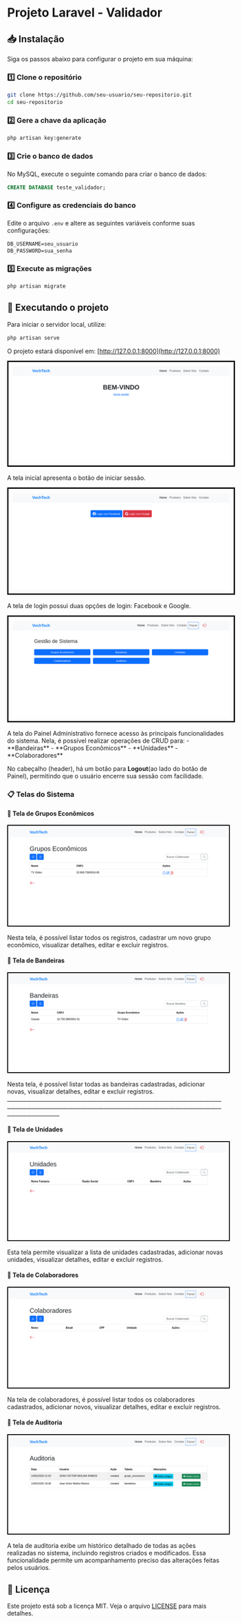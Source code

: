 # Projeto Laravel - Validador

## 📥 Instalação

Siga os passos abaixo para configurar o projeto em sua máquina:

### 1️⃣ Clone o repositório
```bash
git clone https://github.com/seu-usuario/seu-repositorio.git
cd seu-repositorio
```

### 2️⃣ Gere a chave da aplicação
```bash
php artisan key:generate
```

### 3️⃣ Crie o banco de dados
No MySQL, execute o seguinte comando para criar o banco de dados:
```sql
CREATE DATABASE teste_validador;
```

### 4️⃣ Configure as credenciais do banco
Edite o arquivo `.env` e altere as seguintes variáveis conforme suas configurações:
```env
DB_USERNAME=seu_usuario
DB_PASSWORD=sua_senha
```

### 5️⃣ Execute as migrações
```bash
php artisan migrate
```

## 🚀 Executando o projeto
Para iniciar o servidor local, utilize:
```bash
php artisan serve
```
O projeto estará disponível em: [http://127.0.0.1:8000](http://127.0.0.1:8000)

<p align="center">
  <img src="docs/Screenshot%202025-02-14%20at%2017-56-50%20VochTech.png" alt="Tela de Inicial" style="border: 3px solid black; padding: 10px;" />
</p>
A tela inicial apresenta o botão de iniciar sessão.

<p align="center">
  <img src="docs/Screenshot%202025-02-14%20at%2017-56-58%20VochTech.png" alt="Tela de Login" style="border: 3px solid black; padding: 10px;" />
</p>
A tela de login possui duas opções de login: Facebook e Google.

<p align="center">
  <img src="docs/Screenshot%202025-02-14%20at%2017-57-12%20VochTech.png" alt="Painel Administrativo" style="border: 3px solid black; padding: 10px;" />
</p>
A tela do Painel Administrativo fornece acesso às principais funcionalidades do sistema. Nela, é possível realizar operações de CRUD para:
- **Bandeiras**
- **Grupos Econômicos**
- **Unidades**
- **Colaboradores**

No cabeçalho (header), há um botão para **Logout**(ao lado do botão de Painel), permitindo que o usuário encerre sua sessão com facilidade.

### 📋 Telas do Sistema

#### 📌 Tela de Grupos Econômicos
<p align="center">
  <img src="docs/Screenshot%202025-02-14%20at%2017-57-25%20VochTech.png" alt="Tela de Grupos Economicos" style="border: 2px solid #000; padding: 5px;" />
</p>
Nesta tela, é possível listar todos os registros, cadastrar um novo grupo econômico, visualizar detalhes, editar e excluir registros.

#### 📌 Tela de Bandeiras
<p align="center">
  <img src="docs/Screenshot%202025-02-14%20at%2017-57-31%20VochTech.png" alt="Tela de Bandeiras" style="border: 2px solid #000; padding: 5px;" />
</p>
Nesta tela, é possível listar todas as bandeiras cadastradas, adicionar novas, visualizar detalhes, editar e excluir registros.
_______________________________________________________________________________________________________________________________________________________________________________

#### 📌 Tela de Unidades
<p align="center">
  <img src="docs/Screenshot%202025-02-14%20at%2017-57-37%20VochTech.png" alt="Tela de Unidades" style="border: 2px solid #000; padding: 5px;" />
</p>
Esta tela permite visualizar a lista de unidades cadastradas, adicionar novas unidades, visualizar detalhes, editar e excluir registros.

#### 📌 Tela de Colaboradores
<p align="center">
  <img src="docs/Screenshot%202025-02-14%20at%2017-57-43%20VochTech.png" alt="Tela de Colaboradores" style="border: 2px solid #000; padding: 5px;" />
</p>
Na tela de colaboradores, é possível listar todos os colaboradores cadastrados, adicionar novos, visualizar detalhes, editar e excluir registros.

#### 📌 Tela de Auditoria
<p align="center">
  <img src="docs/Screenshot%202025-02-14%20at%2017-57-50%20VochTech.png" alt="Tela de Auditoria" style="border: 2px solid #000; padding: 5px;" />
</p>
A tela de auditoria exibe um histórico detalhado de todas as ações realizadas no sistema, incluindo registros criados e modificados. Essa funcionalidade permite um acompanhamento preciso das alterações feitas pelos usuários.

## 📜 Licença
Este projeto está sob a licença MIT. Veja o arquivo [LICENSE](LICENSE) para mais detalhes.
